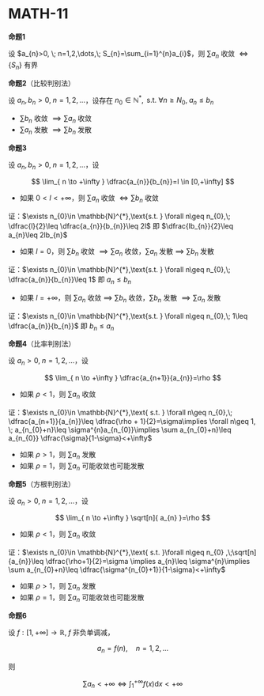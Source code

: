 # MATH-11

**命题1**

设 $a_{n}>0, \; n=1,2,\dots,\; S_{n}=\sum_{i=1}^{n}a_{i}$，则 $\sum a_{n}$ 收敛 $\iff \{ S_{n} \}$ 有界

**命题2**（比较判别法）

设 $a_{n},b_{n}>0, \;n=1,2,\dots$，设存在 $n_{0}\in \mathbb{N}^{*},\text{ s.t. } \forall n\geq N_{0}, \; a_{n} \leq b_{n}$

- $\sum b_{n}$ 收敛 $\implies \sum a_{n}$ 收敛
- $\sum a_{n}$ 发散 $\implies \sum b_{n}$ 发散

**命题3**

设 $a_{n},b_{n}>0,\; n=1,2,\dots$，设

$$
\lim_{ n \to +\infty } \dfrac{a_{n}}{b_{n}}=l \in [0,+\infty]
$$

- 如果 $0<l<+\infty$，则 $\sum a_{n}$ 收敛 $\iff \sum b_{n}$ 收敛

证：$\exists n_{0}\in \mathbb{N}^{*},\text{s.t. } \forall n\geq n_{0},\; \dfrac{l}{2}\leq \dfrac{a_{n}}{b_{n}}\leq 2l$ 即 $\dfrac{lb_{n}}{2}\leq a_{n}\leq 2lb_{n}$

- 如果 $l=0$，则 $\sum b_{n}$ 收敛 $\implies \sum a_{n}$ 收敛，$\sum a_{n}$ 发散 $\implies$ $\sum b_{n}$ 发散


证：$\exists n_{0}\in \mathbb{N}^{*},\text{s.t. } \forall n\geq n_{0},\; \dfrac{a_{n}}{b_{n}}\leq 1$ 即 $a_{n}\leq b_{n}$

- 如果 $l=+\infty$，则 $\sum a_{n}$ 收敛 $\implies$ $\sum b_{n}$ 收敛，$\sum b_{n}$ 发散 $\implies \sum a_{n}$ 发散

证：$\exists n_{0}\in \mathbb{N}^{*},\text{s.t. } \forall n\geq n_{0},\; 1\leq \dfrac{a_{n}}{b_{n}}$ 即 $b_{n}\leq a_{n}$

**命题4**（比率判别法）

设 $a_{n}>0,\;n=1,2,\dots$，设

$$
\lim_{ n \to +\infty } \dfrac{a_{n+1}}{a_{n}}=\rho
$$

- 如果 $\rho<1$，则 $\sum a_{n}$ 收敛

证：$\exists n_{0}\in \mathbb{N}^{*},\text{ s.t. } \forall n\geq n_{0},\; \dfrac{a_{n+1}}{a_{n}}\leq \dfrac{\rho + 1}{2}=\sigma\implies  \forall n\geq 1, \; a_{n_{0}+n}\leq \sigma^{n}a_{n_{0}}\implies \sum a_{n_{0}+n}\leq a_{n_{0}} \dfrac{\sigma}{1-\sigma}<+\infty$

- 如果 $\rho>1$，则 $\sum a_{n}$ 发散
- 如果 $\rho=1$，则 $\sum a_{n}$ 可能收敛也可能发散

**命题5**（方根判别法）

设 $a_{n}>0,\;n=1,2,\dots$，设

$$
\lim_{ n \to +\infty } \sqrt[n]{ a_{n} }=\rho
$$

- 如果 $\rho<1$，则 $\sum a_{n}$ 收敛

证：$\exists n_{0}\in \mathbb{N}^{*},\text{ s.t. }\forall n\geq n_{0} ,\;\sqrt[n]{a_{n}}\leq \dfrac{\rho+1}{2}=\sigma \implies a_{n}\leq \sigma^{n}\implies \sum a_{n_{0}+n}\leq \dfrac{\sigma^{n_{0}+1}}{1-\sigma}<+\infty$

- 如果 $\rho>1$，则 $\sum a_{n}$ 发散
- 如果 $\rho=1$，则 $\sum a_{n}$ 可能收敛也可能发散

**命题6**

设 $f:[1,+\infty]\to \mathbb{R},\; f$ 非负单调减，

$$
a_{n}=f(n), \quad n=1,2,\dots
$$

则

$$
\sum a_{n}<+\infty \iff \int_{1}^{+\infty}f(x)\mathrm{d}x<+\infty
$$

